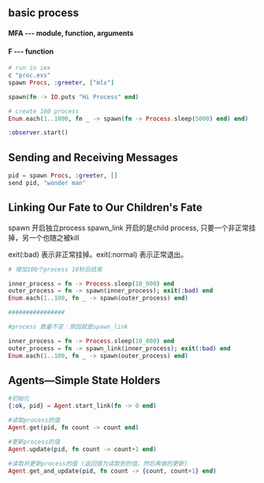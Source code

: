 ## basic process
#### MFA --- module, function, arguments

#### F --- function

```elixir
# run in iex
c "proc.exs"
spawn Procs, :greeter, ["mlx"]

spawn(fn -> IO.puts "Hi Process" end)

# create 100 process
Enum.each(1..1000, fn _ -> spawn(fn -> Process.sleep(5000) end) end)

:observer.start()
```

## Sending and Receiving Messages

```elixir
pid = spawn Procs, :greeter, []
send pid, "wonder man"
```

## Linking Our Fate to Our Children's Fate

spawn 开启独立process
spawn_link 开启的是child process, 只要一个非正常挂掉，另一个也随之被kill

exit(:bad) 表示非正常挂掉。exit(:normal) 表示正常退出。

```elixir
# 增加100个process 10秒后结束

inner_process = fn -> Process.sleep(10_000) end
outer_process = fn -> spawn(inner_process); exit(:bad) end
Enum.each(1..100, fn _ -> spawn(outer_process) end)

################

#process 数量不变：原因就是spawn_link

inner_process = fn -> Process.sleep(10_000) end
outer_process = fn -> spawn_link(inner_process); exit(:bad) end
Enum.each(1..100, fn _ -> spawn(outer_process) end)
```

## Agents—Simple State Holders

```elixir
#初始化
{:ok, pid} = Agent.start_link(fn -> 0 end)

#读取process的值
Agent.get(pid, fn count -> count end)

#更新process的值
Agent.update(pid, fn count -> count+1 end)

#读取并更新process的值 (返回值为读取到的值，然后再做的更新)
Agent.get_and_update(pid, fn count -> {count, count+1} end)
```
